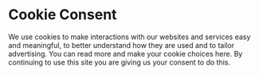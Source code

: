# Cookie Consent

We use cookies to make interactions with our websites and services easy and meaningful, to better understand how they are used and to tailor advertising. You can read more and make your cookie choices here. By continuing to use this site you are giving us your consent to do this.
